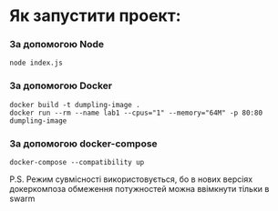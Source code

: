 # Як запустити проект:
### За допомогою Node
```
node index.js
```
### За допомогою Docker
```
docker build -t dumpling-image .
docker run --rm --name lab1 --cpus="1" --memory="64M" -p 80:80 dumpling-image
```
### За допомогою docker-compose
```
docker-compose --compatibility up
```
P.S. Режим сувмісності використовується, бо в нових версіях докеркомпоза обмеження потужностей можна ввімкнути тільки в 
swarm